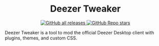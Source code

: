 <h1 align="center">Deezer Tweaker</h1>
<div align="center">
  <a href="https://github.com/Deezer-Tweaker/deezer-tweaker/releases/latest">
    <img alt="GitHub all releases" src="https://img.shields.io/github/downloads/Deezer-Tweaker/deezer-tweaker/total?style=for-the-badge">
  </a>
  <a href="https://github.com/Deezer-Tweaker/deezer-tweaker/stargazers">
    <img alt="GitHub Repo stars" src="https://img.shields.io/github/stars/Deezer-Tweaker/deezer-tweaker?style=for-the-badge">
  </a>
</div>

Deezer Tweaker is a tool to mod the official Deezer Desktop client with plugins, themes, and custom CSS.
